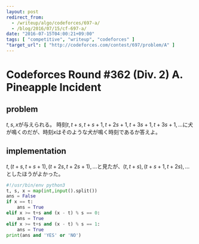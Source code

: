 ```yaml
---
layout: post
redirect_from:
  - /writeup/algo/codeforces/697-a/
  - /blog/2016/07/15/cf-697-a/
date: "2016-07-15T04:00:21+09:00"
tags: [ "competitive", "writeup", "codeforces" ]
"target_url": [ "http://codeforces.com/contest/697/problem/A" ]
---
```


# Codeforces Round #362 (Div. 2) A. Pineapple Incident

## problem

$t,s,x$が与えられる。
時刻$t, t+s, t+s+1, t+2s+1, t+3s+1, t+3s+1, \dots$に犬が鳴くのだが、時刻$x$はそのような犬が鳴く時刻であるか答えよ。

## implementation

$t, (t+s, t+s+1), (t+2s, t+2s+1), \dots$と見たが、$(t, t+s), (t+s+1, t+2s), \dots$としたほうがよかった。

``` python
#!/usr/bin/env python3
t, s, x = map(int,input().split())
ans = False
if x == t:
    ans = True
elif x >= t+s and (x - t) % s == 0:
    ans = True
elif x >= t+s and (x - t) % s == 1:
    ans = True
print(ans and 'YES' or 'NO')
```
